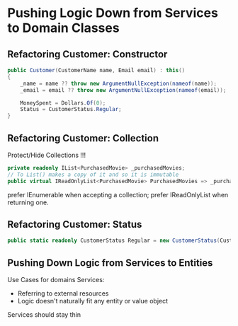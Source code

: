# Pushing Logic Down from Services to Domain Classes

## Refactoring Customer: Constructor

```C#
public Customer(CustomerName name, Email email) : this()
{
    _name = name ?? throw new ArgumentNullException(nameof(name));
    _email = email ?? throw new ArgumentNullException(nameof(email));

    MoneySpent = Dollars.Of(0);
    Status = CustomerStatus.Regular;
}

```
## Refactoring Customer: Collection
Protect/Hide Collections !!!

```C#
private readonly IList<PurchasedMovie> _purchasedMovies;
// To List() makes a copy of it and so it is immutable
public virtual IReadOnlyList<PurchasedMovie> PurchasedMovies => _purchasedMovies.ToList();

```

prefer IEnumerable when accepting a collection; prefer IReadOnlyList when returning one.

## Refactoring Customer: Status


```C#
public static readonly CustomerStatus Regular = new CustomerStatus(CustomerStatusType.Regular, ExpirationDate.Infinite);
```

## Pushing Down Logic from Services to Entities

Use Cases for domains Services:
*   Referring to external resources
*   Logic doesn't naturally fit any entity or value object

Services should stay thin



   
